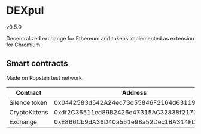 # DEXpul
v0.5.0

Decentralized exchange for Ethereum and tokens implemented as extension for Chromium.

## Smart contracts
Made on Ropsten test network

| Contract      | Address                                    |
| ------------- | ------------------------------------------ |
| Silence token | 0x0442583d542A24ec73d55846F2164d6311934bA7 |
| CryptoKittens | 0xdf2C36511ed89B2426e47315AC32838f2172AC3d |
| Exchange      | 0xE866Cb9dA36D40a551e98a52Dec1BA314FD3fd39 |
